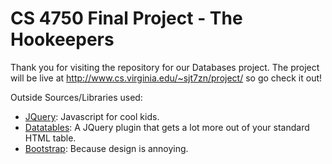# CS 4750 Final Project - The Hookeepers

Thank you for visiting the repository for our Databases project. The project will be live at http://www.cs.virginia.edu/~sjt7zn/project/ so go check it out!

Outside Sources/Libraries used:
- [JQuery](https://jquery.com/): Javascript for cool kids.
- [Datatables](https://datatables.net/): A JQuery plugin that gets a lot more out of your standard HTML table.
- [Bootstrap](https://getbootstrap.com/): Because design is annoying.
